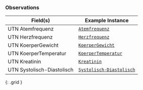 ### Observations

|  Field(s) | Example Instance | 
| --------- | ---------------- | 
| UTN Atemfrequenz     | [`Atemfrequenz`](Observation-Example-UTNAtemfrequenz.html) | 
| UTN Herzfrequenz    | [`Herzfrequenz`](Observation-Example-UTNHerzfrequenz.html) | 
| UTN KoerperGewicht    | [`KoerperGewicht`](Observation-Example-UTNKoerpergewicht.html) | 
| UTN KoerperTemperatur    | [`KoerperTemperatur`](Observation-Example-UTNKoerpertemperatur.html) | 
| UTN Kreatinin    | [`Kreatinin`](Observation-Example-UTNKreatinin.html) | 
| UTN Systolisch-Diastolisch    | [`Systolisch-Diastolisch`](Observation-Example-UTN-Arterieller-Blutdruck.html) | 

{: .grid }